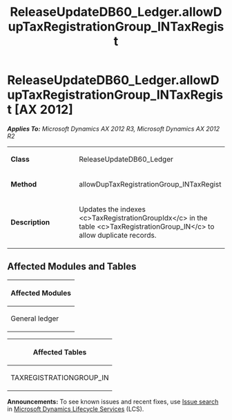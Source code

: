 ﻿---
title: ReleaseUpdateDB60_Ledger.allowDupTaxRegistrationGroup_INTaxRegist
TOCTitle: ReleaseUpdateDB60_Ledger.allowDupTaxRegistrationGroup_INTaxRegist
ms:assetid: 1f2913c4-f411-a01d-82aa-c813c1421a1e
ms:mtpsurl: https://msdn.microsoft.com/en-us/library/JJ684859(v=AX.60)
ms:contentKeyID: 49707060
ms.date: 05/18/2015
mtps_version: v=AX.60
---

# ReleaseUpdateDB60\_Ledger.allowDupTaxRegistrationGroup\_INTaxRegist [AX 2012]


_**Applies To:** Microsoft Dynamics AX 2012 R3, Microsoft Dynamics AX 2012 R2_

<table>
<colgroup>
<col style="width: 50%" />
<col style="width: 50%" />
</colgroup>
<tbody>
<tr class="odd">
<td><p><strong>Class</strong></p></td>
<td><p>ReleaseUpdateDB60_Ledger</p></td>
</tr>
<tr class="even">
<td><p><strong>Method</strong></p></td>
<td><p>allowDupTaxRegistrationGroup_INTaxRegist</p></td>
</tr>
<tr class="odd">
<td><p><strong>Description</strong></p></td>
<td><p>Updates the indexes &lt;c&gt;TaxRegistrationGroupIdx&lt;/c&gt; in the table &lt;c&gt;TaxRegistrationGroup_IN&lt;/c&gt; to allow duplicate records.</p></td>
</tr>
</tbody>
</table>


## Affected Modules and Tables

<table>
<colgroup>
<col style="width: 100%" />
</colgroup>
<thead>
<tr class="header">
<th><p>Affected Modules</p></th>
</tr>
</thead>
<tbody>
<tr class="odd">
<td><p>General ledger</p></td>
</tr>
</tbody>
</table>


<table>
<colgroup>
<col style="width: 100%" />
</colgroup>
<thead>
<tr class="header">
<th><p>Affected Tables</p></th>
</tr>
</thead>
<tbody>
<tr class="odd">
<td><p>TAXREGISTRATIONGROUP_IN</p></td>
</tr>
</tbody>
</table>

  
**Announcements:** To see known issues and recent fixes, use [Issue search](http://go.microsoft.com/fwlink/?linkid=389258) in [Microsoft Dynamics Lifecycle Services](http://go.microsoft.com/fwlink/?linkid=306505) (LCS).

